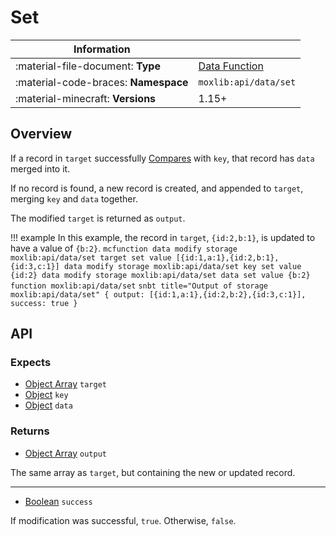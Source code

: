 # Set

| Information                          |                                            |
---------------------------------------|--------------------------------------------|
| :material-file-document: **Type**    | [Data Function](/types/tool#data-function) |
| :material-code-braces: **Namespace** | `moxlib:api/data/set`                      |
| :material-minecraft: **Versions**    | 1.15+                                      |

## Overview
If a record in `target` successfully [Compares](/modules/data/compare) with `key`, that record has `data` merged into it.

If no record is found, a new record is created, and appended to `target`, merging `key` and `data` together.

The modified `target` is returned as `output`.

!!! example
    In this example, the record in `target`, `{id:2,b:1}`, is updated to have a value of `{b:2}`.
    ``` mcfunction
    data modify storage moxlib:api/data/set target set value [{id:1,a:1},{id:2,b:1},{id:3,c:1}]
    data modify storage moxlib:api/data/set key set value {id:2}
    data modify storage moxlib:api/data/set data set value {b:2}
    function moxlib:api/data/set
    ```
    ``` snbt title="Output of storage moxlib:api/data/set"
    {
      output: [{id:1,a:1},{id:2,b:2},{id:3,c:1}],
      success: true
    }
    ```

## API
### Expects
- [Object Array](/types#array) `target`
- [Object](/types#object) `key`
- [Object](/types#object) `data`

### Returns
- [Object Array](/types#array) `output`

The same array as `target`, but containing the new or updated record.

---

- [Boolean](/types#boolean) `success`

If modification was successful, `true`. Otherwise, `false`.